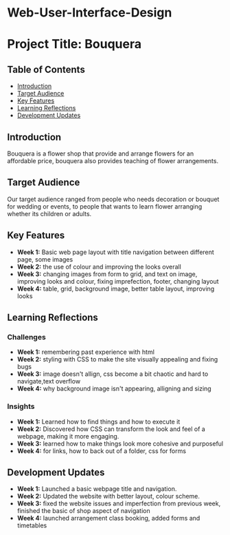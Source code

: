 # Web-User-Interface-Design
# Project Title: Bouquera

## Table of Contents
- [Introduction](#introduction)
- [Target Audience](#target-audience)
- [Key Features](#key-features)
- [Learning Reflections](#learning-reflections)
- [Development Updates](#development-updates)

## Introduction
Bouquera is a flower shop that provide and arrange flowers for an affordable price, bouquera also provides teaching of flower arrangements.

## Target Audience
Our target audience ranged from people who needs decoration or bouquet for wedding or events, to people that wants to learn flower arranging whether its children or adults.

## Key Features
- **Week 1:** Basic web page layout with title navigation between different page, some images
- **Week 2:** the use of colour and improving the looks overall
- **Week 3:** changing images from form to grid, and text on image, improving looks and colour, fixing imprefection, footer, changing layout
- **Week 4:** table, grid, background image, better table layout, improving looks


## Learning Reflections
### Challenges
- **Week 1:** remembering past experience with html
- **Week 2:** styling with CSS to make the site visually appealing and fixing bugs 
- **Week 3:** image doesn't allign, css become a bit chaotic and hard to navigate,text overflow
- **Week 4:** why background image isn't appearing, alligning and sizing

### Insights
- **Week 1:** Learned how to find things and how to execute it 
- **Week 2:** Discovered how CSS can transform the look and feel of a webpage, making it more engaging.
- **Week 3:** learned how to make things look more cohesive and purposeful
- **Week 4:** for links, how to back out of a folder, css for forms

## Development Updates
- **Week 1:** Launched a basic webpage title and navigation.
- **Week 2:** Updated the website with better layout, colour scheme.
- **Week 3:** fixed the website issues and imperfection from previous week, finished the basic of shop aspect of navigation
- **Week 4:** launched arrangement class booking, added forms and timetables